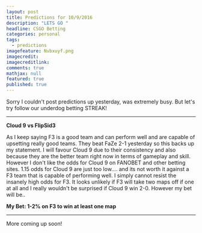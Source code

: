 ```yaml
---
layout: post
title: Predictions for 10/9/2016
description: "LETS GO "
headline: CSGO Betting
categories: personal
tags: 
  - predictions
imagefeature: Nvbxuyf.png
imagecredit: 
imagecreditlink: 
comments: true
mathjax: null
featured: true
published: true
---
```


Sorry I couldn't post predictions up yesterday, was extremely busy. But let's try follow our underdog betting STREAK!

-------------------------------------------------------------------
**Cloud 9 vs FlipSid3**

As I keep saying F3 is a good team and can perform well and are capable of upsetting really good teams. They beat FaZe 2-1 yesterday so this backs up my statement. I will favour Cloud 9 due to their consistency and also because they are the better team right now in terms of gameplay and skill.
However I don't like the odds for Cloud 9 on FANOBET and other betting sites. 1.15 odds for Cloud 9 are just too low.... and its not worth it against a F3 team that is capable of performing well. I simply cannot resist the insanely high odds for F3.
It looks unlikely if F3 will take two maps off if one at all and I really wouldn't be surprised if Cloud 9 win 2-0. However my bet will be..

**My Bet: 1-2% on F3 to win at least one map**

-------------------------------------------------------------------
 More coming up soon!
